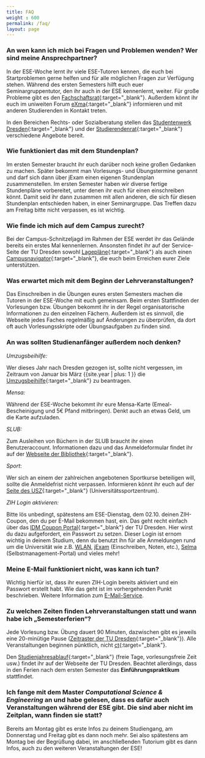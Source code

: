 ```yaml
---
title: FAQ
weight : 600
permalink: /faq/
layout: page
---
```


### An wen kann ich mich bei Fragen und Problemen wenden? Wer sind meine Ansprechpartner?

In der ESE-Woche lernt ihr viele ESE-Tutoren kennen, die euch bei Startproblemen gerne helfen und für alle möglichen Fragen zur Verfügung stehen. Während des ersten Semesters hilft euch euer Seminargruppentutor, den ihr auch in der ESE kennenlernt, weiter. Für große Probleme gibt es den [Fachschaftsrat](http://ifsr.de "FSR"){:target="_blank"}. Außerdem könnt ihr euch im uniweiten Forum [eXma](https://www.exmatrikulationsamt.de/){:target="_blank"} informieren und mit anderen Studierenden in Kontakt treten.

In den Bereichen Rechts- oder Sozialberatung stellen das [Studentenwerk Dresden](https://www.studentenwerk-dresden.de/soziales/ "Studentenwerk Dresden"){:target="_blank"} und der [Studierendenrat](https://www.stura.tu-dresden.de/beratung "StuRa"){:target="_blank"} verschiedene Angebote bereit.

### Wie funktioniert das mit dem Stundenplan?

Im ersten Semester braucht ihr euch darüber noch keine großen Gedanken zu machen. Später bekommt man Vorlesungs- und Übungstermine genannt und darf sich dann über jExam einen eigenen Stundenplan zusammenstellen. Im ersten Semester haben wir diverse fertige Stundenpläne vorbereitet, unter denen ihr euch für einen einschreiben könnt. Damit seid ihr dann zusammen mit allen anderen, die sich für diesen Stundenplan entschieden haben, in einer Seminargruppe. Das Treffen dazu am Freitag bitte nicht verpassen, es ist wichtig.

### Wie finde ich mich auf dem Campus zurecht?

Bei der Campus-Schnitzeljagd im Rahmen der ESE werdet ihr das Gelände bereits ein erstes Mal kennenlernen. Ansonsten findet ihr auf der Service-Seite der TU Dresden sowohl [Lagepläne](https://tu-dresden.de/service/lageplaene "Lagepläne"){:target="_blank"} als auch einen [Campusnavigator](https://navigator.tu-dresden.de/ "Campusnavigator"){:target="_blank"}, die euch beim Erreichen eurer Ziele unterstützen.

### Was erwartet mich mit dem Beginn der Lehrveranstaltungen?

Das Einschreiben in die Übungen eures ersten Semesters machen die Tutoren in der ESE-Woche mit euch gemeinsam. Beim ersten Stattfinden der Vorlesungen bzw. Übungen bekommt ihr in der Regel organisatorische Informationen zu den einzelnen Fächern. Außerdem ist es sinnvoll, die Webseite jedes Faches regelmäßig auf Änderungen zu überprüfen, da dort oft auch Vorlesungsskripte oder Übungsaufgaben zu finden sind.

### An was sollten Studienanfänger außerdem noch denken?

_Umzugsbeihilfe:_

Wer dieses Jahr nach Dresden gezogen ist, sollte nicht vergessen, im Zeitraum von Januar bis März {{site.year | plus: 1 }} die [Umzugsbeihilfe](https://www.studentenwerk-dresden.de/wohnen/umzugsbeihilfe.html "Umzugsbeihilfe"){:target="_blank"} zu beantragen.

_Mensa:_

Während der ESE-Woche bekommt ihr eure Mensa-Karte (Emeal-Bescheinigung und 5€ Pfand mitbringen). Denkt auch an etwas Geld, um die Karte aufzuladen.

_SLUB:_

Zum Ausleihen von Büchern in der SLUB braucht ihr einen Benutzeraccount. Informationen dazu und das Anmeldeformular findet ihr auf der [Webseite der Bibliothek](https://www.slub-dresden.de/service/anmelden/ "Webseite der Bibliothek"){:target="_blank"}.

_Sport_:

Wer sich an einem der zahlreichen angebotenen Sportkurse beteiligen will, sollte die Anmeldefrist nicht verpassen. Informieren könnt ihr euch auf der [Seite des USZ](https://tu-dresden.de/die_tu_dresden/zentrale_einrichtungen/usz "Seite des USZ"){:target="_blank"} (Universitätssportzentrum).

_ZIH Login aktivieren:_

Bitte lös unbedingt, spätestens am ESE-Dienstag, dem 02.10. deinen ZIH-Coupon, den du per E-Mail bekommen hast, ein. Das geht recht einfach über das [IDM Coupon Portal](https://idm-coupon.tu-dresden.de/){:target="_blank"} der TU Dresden. Hier wirst du dazu aufgefordert, ein Passwort zu setzen. Dieser Login ist ernom wichtig in deinem Studium, denn du benutzt ihn für alle Anmeldungen rund um die Universität wie z.B. [WLAN](https://tu-dresden.de/die_tu_dresden/zentrale_einrichtungen/zih/dienste/arbeitsumgebung/zugang_datennetz), [jExam](https://jexam.inf.tu-dresden.de/) (Einschreiben, Noten, etc.), [Selma](https://selma.tu-dresden.de/) (Selbstmanagement-Portal) und vieles mehr!

### Meine E-Mail funktioniert nicht, was kann ich tun?

Wichtig hierfür ist, dass ihr euren ZIH-Login bereits aktiviert und ein Passwort erstellt habt. Wie das geht ist im vorhergehenden Punkt beschrieben. Weitere Information zum [E-Mail-Service](https://tu-dresden.de/die_tu_dresden/zentrale_einrichtungen/zih/dienste/arbeitsumgebung/e_mail).

### Zu welchen Zeiten finden Lehrveranstaltungen statt und wann habe ich „Semesterferien“?

Jede Vorlesung bzw. Übung dauert 90 Minuten, dazwischen gibt es jeweils eine 20-minütige Pause ([Zeitraster der TU Dresden](https://tu-dresden.de/studium/organisation/vorlesungsverzeichnis/zeitraster "Zeitraster der TU Dresden"){:target="_blank"}). Alle Veranstaltungen beginnen pünktlich, nicht [ct](https://de.wikipedia.org/wiki/Akademische_Zeitangabe "cum tempore"){:target="_blank"}.

Den [Studienjahresablauf](https://tu-dresden.de/studium/organisation/studienjahresablauf "Studienjahresablauf"){:target="_blank"} (freie Tage, vorlesungsfreie Zeit usw.) findet ihr auf der Webseite der TU Dresden. Beachtet allerdings, dass in den Ferien nach dem ersten Semester das **Einführungspraktikum** stattfindet.

### Ich fange mit dem Master _Computational Science & Engineering_ an und habe gelesen, dass es dafür auch Veranstaltungen während der ESE gibt. Die sind aber nicht im Zeitplan, wann finden sie statt?

Bereits am Montag gibt es erste Infos zu deinem Studiengang, am Donnerstag und Freitag gibt es dann noch mehr. Sei also spätestens am Montag bei der Begrüßung dabei, im anschließenden Tutorium gibt es dann Infos, auch zu den weiteren Veranstaltungen der ESE! 


